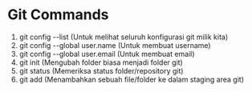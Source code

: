 # Git Commands

1. git config --list (Untuk melihat seluruh konfigurasi git milik kita)
2. git config --global user.name (Untuk membuat username)
3. git config --global user.email (Untuk membuat email)
4. git init (Mengubah folder biasa menjadi folder git)
5. git status (Memeriksa status folder/repository git)
6. git add (Menambahkan sebuah file/folder ke dalam staging area git)
